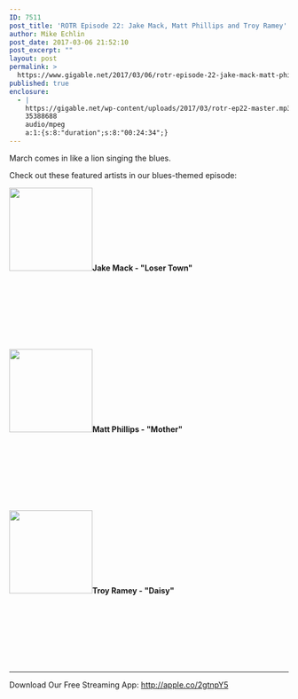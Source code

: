 ```yaml
---
ID: 7511
post_title: 'ROTR Episode 22: Jake Mack, Matt Phillips and Troy Ramey'
author: Mike Echlin
post_date: 2017-03-06 21:52:10
post_excerpt: ""
layout: post
permalink: >
  https://www.gigable.net/2017/03/06/rotr-episode-22-jake-mack-matt-phillips-troy-ramey/
published: true
enclosure:
  - |
    https://gigable.net/wp-content/uploads/2017/03/rotr-ep22-master.mp3
    35388688
    audio/mpeg
    a:1:{s:8:"duration";s:8:"00:24:34";}
---
```

March comes in like a lion singing the blues.

Check out these featured artists in our blues-themed episode:

<strong><a href="https://gigable.net/wp-content/uploads/2017/03/12657903_919979541455683_4176986219162770530_o-2.jpg"><img class="alignleft size-thumbnail wp-image-7514" src="https://gigable.net/wp-content/uploads/2017/03/12657903_919979541455683_4176986219162770530_o-2-150x150.jpg" alt="" width="150" height="150" /></a>Jake Mack - "Loser Town"</strong>

&nbsp;

&nbsp;

&nbsp;

&nbsp;

<strong><a href="https://gigable.net/wp-content/uploads/2017/03/Promo-Pic.jpg"><img class="alignleft size-thumbnail wp-image-7515" src="https://gigable.net/wp-content/uploads/2017/03/Promo-Pic-150x150.jpg" alt="" width="150" height="150" /></a>Matt Phillips - "Mother"</strong>

&nbsp;

&nbsp;

&nbsp;

&nbsp;

<strong><a href="https://gigable.net/wp-content/uploads/2017/03/IMG_0058.jpg"><img class="alignleft size-thumbnail wp-image-7516" src="https://gigable.net/wp-content/uploads/2017/03/IMG_0058-150x150.jpg" alt="" width="150" height="150" /></a>Troy Ramey - "Daisy"</strong>

&nbsp;

&nbsp;

&nbsp;

&nbsp;

<hr />

Download Our Free Streaming App: <a href="http://apple.co/2gtnpY5">http://apple.co/2gtnpY5</a>